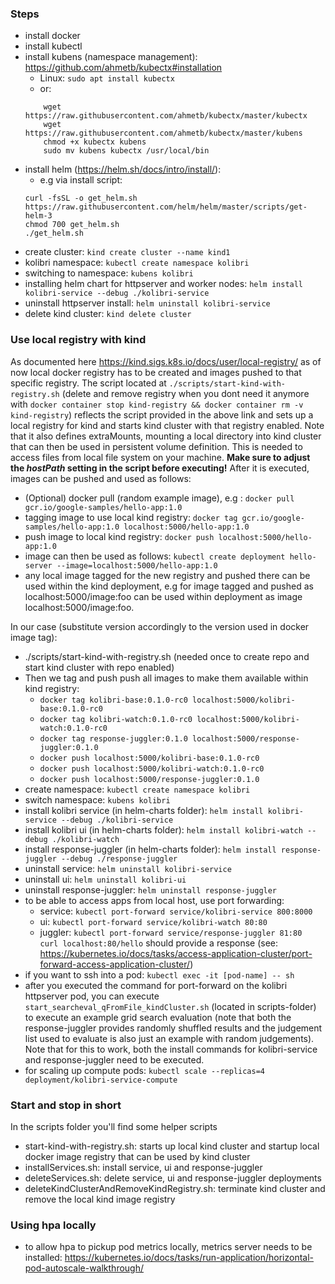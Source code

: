 ### Steps
- install docker
- install kubectl
- install kubens (namespace management): https://github.com/ahmetb/kubectx#installation
    - Linux: ```sudo apt install kubectx```
    - or: 
  ``` 
      wget https://raw.githubusercontent.com/ahmetb/kubectx/master/kubectx
      wget https://raw.githubusercontent.com/ahmetb/kubectx/master/kubens
      chmod +x kubectx kubens
      sudo mv kubens kubectx /usr/local/bin
  ```
- install helm (https://helm.sh/docs/intro/install/):
  - e.g via install script:
  ```
  curl -fsSL -o get_helm.sh https://raw.githubusercontent.com/helm/helm/master/scripts/get-helm-3
  chmod 700 get_helm.sh
  ./get_helm.sh
  ```
- create cluster: ```kind create cluster --name kind1```
- kolibri namespace: ```kubectl create namespace kolibri```
- switching to namespace: ```kubens kolibri```
- installing helm chart for httpserver and worker nodes: 
  ```helm install kolibri-service --debug ./kolibri-service```
- uninstall httpserver install: ```helm uninstall kolibri-service```
- delete kind cluster: ```kind delete cluster```


### Use local registry with kind
As documented here https://kind.sigs.k8s.io/docs/user/local-registry/
as of now local docker registry has to be created and images pushed to 
that specific registry. The script located at ```./scripts/start-kind-with-registry.sh```
(delete and remove registry when you dont need it anymore with 
```docker container stop kind-registry && docker container rm -v kind-registry```)
reflects the script provided in the above link and sets up a local registry
for kind and starts kind cluster with that registry enabled.
Note that it also defines extraMounts, mounting a local directory into kind cluster that 
can then be used in persistent volume definition. This is needed to access files from local file
system on your machine. **Make sure to adjust the _hostPath_ setting in the script before executing!** 
After it is executed, images can be pushed and used as follows:
- (Optional) docker pull (random example image), e.g : ```docker pull gcr.io/google-samples/hello-app:1.0```
- tagging image to use local kind registry: ```docker tag gcr.io/google-samples/hello-app:1.0 localhost:5000/hello-app:1.0```
- push image to local kind registry: ```docker push localhost:5000/hello-app:1.0```
- image can then be used as follows: ```kubectl create deployment hello-server --image=localhost:5000/hello-app:1.0```
- any local image tagged for the new registry and pushed there 
  can be used within the kind deployment, e.g for image tagged and pushed as localhost:5000/image:foo
  can be used within deployment as image localhost:5000/image:foo.
  
In our case (substitute version accordingly to the version used in docker image tag):
- ./scripts/start-kind-with-registry.sh (needed once to create repo and start kind cluster with repo enabled)
- Then we tag and push push all images to make them available within kind registry:
  - ```docker tag kolibri-base:0.1.0-rc0 localhost:5000/kolibri-base:0.1.0-rc0```
  - ```docker tag kolibri-watch:0.1.0-rc0 localhost:5000/kolibri-watch:0.1.0-rc0```
  - ```docker tag response-juggler:0.1.0 localhost:5000/response-juggler:0.1.0```
  - ```docker push localhost:5000/kolibri-base:0.1.0-rc0```
  - ```docker push localhost:5000/kolibri-watch:0.1.0-rc0```
  - ```docker push localhost:5000/response-juggler:0.1.0```
- create namespace: ```kubectl create namespace kolibri```  
- switch namespace: ```kubens kolibri```  
- install kolibri service (in helm-charts folder): ```helm install kolibri-service --debug ./kolibri-service```
- install kolibri ui (in helm-charts folder): ```helm install kolibri-watch --debug ./kolibri-watch```
- install response-juggler (in helm-charts folder): ```helm install response-juggler --debug ./response-juggler```
- uninstall service: ```helm uninstall kolibri-service```
- uninstall ui: ```helm uninstall kolibri-ui```
- uninstall response-juggler: ```helm uninstall response-juggler```
- to be able to access apps from local host, use port forwarding: 
  - service: ```kubectl port-forward service/kolibri-service 800:8000```
  - ui: ```kubectl port-forward service/kolibri-watch 80:80```
  - juggler: ```kubectl port-forward service/response-juggler 81:80```
``` curl localhost:80/hello``` should provide a response (see: https://kubernetes.io/docs/tasks/access-application-cluster/port-forward-access-application-cluster/)
- if you want to ssh into a pod: ```kubectl exec -it [pod-name] -- sh``` 
- after you executed the command for port-forward on the kolibri httpserver pod, you can execute ```start_searcheval_qFromFile_kindCluster.sh```
  (located in scripts-folder) to execute an example grid search evaluation (note that both the response-juggler provides randomly
  shuffled results and the judgement list used to evaluate is also just an example with random judgements).
  Note that for this to work, both the install commands for kolibri-service and response-juggler need to be executed.
- for scaling up compute pods: ```kubectl scale --replicas=4 deployment/kolibri-service-compute```

### Start and stop in short
In the scripts folder you'll find some helper scripts
- start-kind-with-registry.sh: starts up local kind cluster and startup local docker image registry that can be used by kind cluster
- installServices.sh: install service, ui and response-juggler
- deleteServices.sh: delete service, ui and response-juggler deployments
- deleteKindClusterAndRemoveKindRegistry.sh: terminate kind cluster and remove the local kind image registry

### Using hpa locally
- to allow hpa to pickup pod metrics locally, metrics server needs to be installed:
https://kubernetes.io/docs/tasks/run-application/horizontal-pod-autoscale-walkthrough/